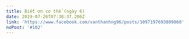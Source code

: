 ```yaml
---
title: Biết ơn cơ thể (ngày 6)
date: 2019-07-26T07:38:37.206Z
link: 'https://www.facebook.com/vanthanhng96/posts/1097197693809860'
noPost: '#102'
---
```


